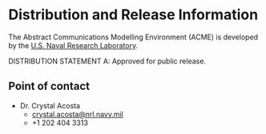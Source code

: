 # Distribution and Release Information

The Abstract Communications Modelling Environment (ACME) is developed by the [U.S. Naval Research Laboratory](https://www.nrl.navy.mil).

DISTRIBUTION STATEMENT A: Approved for public release.

## Point of contact
* Dr. Crystal Acosta
  * crystal.acosta@nrl.navy.mil
  * +1 202 404 3313

